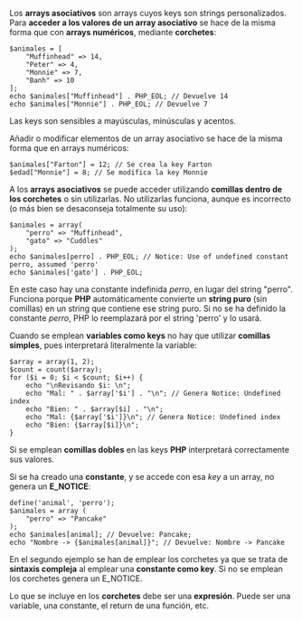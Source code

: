 Los **arrays asociativos** son arrays cuyos keys son strings personalizados. Para **acceder a los valores de un array asociativo** se hace de la misma forma que con **arrays numéricos**, mediante **corchetes**:

```
$animales = [
    "Muffinhead" => 14,
    "Peter" => 4,
    "Monnie" => 7,
    "Banh" => 10
];
echo $animales["Muffinhead"] . PHP_EOL; // Devuelve 14
echo $animales["Monnie"] . PHP_EOL; // Devuelve 7
```

Las keys son sensibles a mayúsculas, minúsculas y acentos.

Añadir o modificar elementos de un array asociativo se hace de la misma forma que en arrays numéricos:

```
$animales["Farton"] = 12; // Se crea la key Farton
$edad["Monnie"] = 8; // Se modifica la key Monnie
```

A los **arrays asociativos** se puede acceder utilizando **comillas dentro de los corchetes** o sin utilizarlas. No utilizarlas funciona, aunque es incorrecto (o más bien se desaconseja totalmente su uso):

```
$animales = array(
    "perro" => "Muffinhead",
    "gato" => "Cuddles"
);
echo $animales[perro] . PHP_EOL; // Notice: Use of undefined constant perro, assumed 'perro'
echo $animales['gato'] . PHP_EOL;
```

En este caso hay una constante indefinida _perro_, en lugar del string "perro". Funciona porque **PHP** automáticamente convierte un **string puro** (sin comillas) en un string que contiene ese string puro. Si no se ha definido la constante _perro_, PHP lo reemplazará por el string 'perro' y lo usará.

Cuando se emplean **variables como keys** no hay que utilizar **comillas simples**, pues interpretará literalmente la variable: 

```
$array = array(1, 2);
$count = count($array);
for ($i = 0; $i < $count; $i++) {
    echo "\nRevisando $i: \n";
    echo "Mal: " . $array['$i'] . "\n"; // Genera Notice: Undefined index
    echo "Bien: " . $array[$i] . "\n";
    echo "Mal: {$array['$i']}\n"; // Genera Notice: Undefined index
    echo "Bien: {$array[$i]}\n";
}
```

Si se emplean **comillas dobles** en las keys **PHP** interpretará correctamente sus valores.

Si se ha creado una **constante**, y se accede con esa _key_ a un array, no genera un **E_NOTICE**:

```
define('animal', 'perro');
$animales = array (
    "perro" => "Pancake"
);
echo $animales[animal]; // Devuelve: Pancake;
echo "Nombre -> {$animales[animal]}"; // Devuelve: Nombre -> Pancake
```

En el segundo ejemplo se han de emplear los corchetes ya que se trata de **sintaxis compleja** al emplear una **constante como key**. Si no se emplean los corchetes genera un E_NOTICE.

Lo que se incluye en los **corchetes** debe ser una **expresión**. Puede ser una variable, una constante, el return de una función, etc.